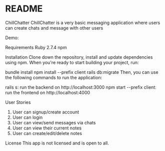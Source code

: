 # README

ChillChatter
ChillChatter is a very basic messaging application where users can create chats and message with other users

Demo:

Requirements
Ruby 2.7.4
npm

Installation
Clone down the repository, install and update dependencies using npm. When you're ready to start building your project, run:

bundle install
npm install --prefix client
rails db:migrate
Then, you can use the following commands to run the application:

rails s: run the backend on http://localhost:3000
npm start --prefix client: run the frontend on http://localhost:4000

User Stories

1. User can signup/create account
2. User can login
3. User can view/send messages via chats
4. User can view their current notes
5. User can create/edit/delete notes

License
This app is not licensed and is open to all.
